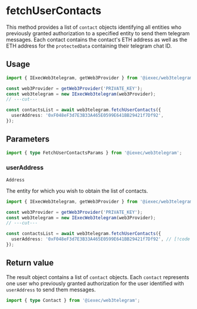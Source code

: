 # fetchUserContacts

This method provides a list of `contact` objects identifying all entities who
previously granted authorization to a specified entity to send them telegram
messages. Each contact contains the contact's ETH address as well as the ETH
address for the `protectedData` containing their telegram chat ID.

## Usage

```ts twoslash
import { IExecWeb3telegram, getWeb3Provider } from '@iexec/web3telegram';

const web3Provider = getWeb3Provider('PRIVATE_KEY');
const web3telegram = new IExecWeb3telegram(web3Provider);
// ---cut---

const contactsList = await web3telegram.fetchUserContacts({
  userAddress: '0xF048eF3d7E3B33A465E0599E641BB29421f7Df92',
});
```

## Parameters

```ts twoslash
import { type FetchUserContactsParams } from '@iexec/web3telegram';
```

### userAddress

`Address`

The entity for which you wish to obtain the list of contacts.

```ts twoslash
import { IExecWeb3telegram, getWeb3Provider } from '@iexec/web3telegram';

const web3Provider = getWeb3Provider('PRIVATE_KEY');
const web3telegram = new IExecWeb3telegram(web3Provider);
// ---cut---

const contactsList = await web3telegram.fetchUserContacts({
  userAddress: '0xF048eF3d7E3B33A465E0599E641BB29421f7Df92', // [!code focus]
});
```

## Return value

The result object contains a list of `contact` objects. Each `contact`
represents one user who previously granted authorization for the user identified
with `userAddress` to send them messages.

```ts twoslash
import { type Contact } from '@iexec/web3telegram';
```
